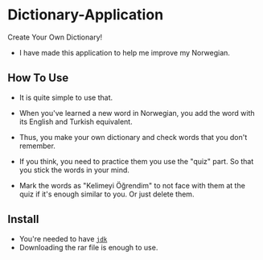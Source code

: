 # Dictionary-Application
Create Your Own Dictionary!

-  I have made this application to 
help me improve my Norwegian. 
## How To Use
* It is quite simple to use that.

* When you've learned a new word in Norwegian, you 
add the word with its English and Turkish equivalent.

* Thus, you make your own dictionary and check words 
that you don't remember.

* If you think, you need to practice them you use the "quiz" part. 
So that you stick the words in your mind.

* Mark the words as "Kelimeyi Öğrendim" to not face with them 
at the quiz if it's enough similar to you. Or just delete them.

## Install
* You're needed to have [`jdk`](https://github.com/guard/listen/blob/master/README.md)
* Downloading the rar file is enough to use.
